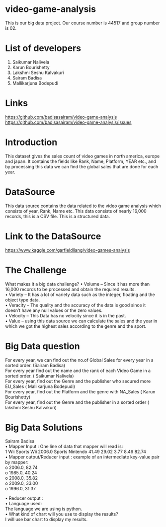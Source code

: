 # video-game-analysis
This is our big data project. Our course number is 44517 and group number is 02. <br>

# List of developers
  1. Saikumar Nalivela
  2. Karun Bourishetty
  3. Lakshmi Seshu Kalvakuri
  4. Sairam Badisa
  5. Mallikarjuna Bodepudi
  
# Links
  https://github.com/badisasairam/video-game-analysis <br>
  https://github.com/badisasairam/video-game-analysis/issues
  
# Introduction
  This dataset gives the sales count of video games in north america, europe and japan. It contains the fields like Rank, Name, Platform, YEAR       etc., and by processing this data we can find the global sales that are done for each year.
  
# DataSource
  This data source contains the data related to the video game analysis which consists of year, Rank, Name etc.  This data consists of       nearly 16,000 records, this is a CSV file. This is a structured data.

# Link to the DataSource
  https://www.kaggle.com/garfieldliang/video-games-analysis
  
# The Challenge
  What makes it a big data challenge?
  •	Volume – Since it has more than 16,000 records to be processed and obtain the required results. <br>
  •	Variety – It has a lot of variety data such as the integer, floating and the object type data. <br>
  •	Veracity – The quality and the accuracy of the data is good since it doesn’t have any null values or the zero values. <br>
  •	Velocity – This Data has no velocity since it is in the past. <br>
  •	Value – using this data source we can calculate the sales and the year in which we got the highest sales according to the genre and               the sport. <br>
  
# Big Data question
  For every year, we can find out the no.of Global Sales for every year in a sorted order. (Sairam Badisa) <br>
  For every year find out the name and the rank of each Video Game in a sorted order. ( Saikumar Nalivela) <br>
  For every year, find out the Genre and the publisher who secured more EU_Sales ( Mallikarjuna Bodepudi) <br>
  For every year, find out the Platform and the genre with NA_Sales ( Karun Bourishetty) <br>
  For every year, find out the Genre and the publisher in a sorted order ( lakshmi Seshu Kalvakuri) <br>
 
# Big Data Solutions
  Sairam Badisa <br>
  •	Mapper Input : One line of data that mapper will read is: <br>
  1 Wii Sports Wii 2006.0 Sports Nintendo 41.49 29.02 3.77 8.46 82.74 <br>
  •	Mapper output/Reducer input : example of an intermediate key-value pair by mapper: <br>
     o	2006.0, 82.74 <br>
     o	1985.0, 40.24 <br>
     o	2008.0, 35.82 <br>
     o	2009.0, 33.00 <br>
     o	1996.0, 31.37 <br>

  •	Reducer output : <br>
  •	Language used: <br>
    The language we are using is python. <br>
  •	What kind of chart will you use to display the results? <br>
    I will use bar chart to display my results. <br>

        
   
        
    
      

      

  
  


